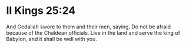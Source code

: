 # II Kings 25:24

And Gedaliah swore to them and their men, saying, Do not be afraid because of the Chaldean officials. Live in the land and serve the king of Babylon, and it shall be well with you.
